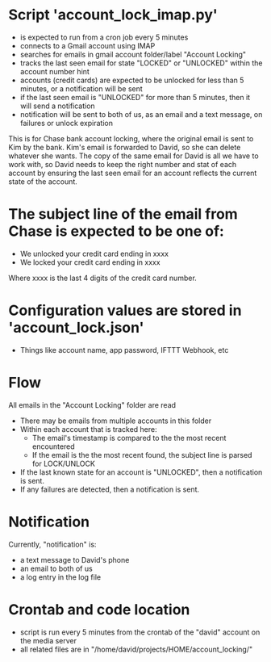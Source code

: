 # Script 'account_lock_imap.py'
- is expected to run from a cron job every 5 minutes
- connects to a Gmail account using IMAP
- searches for emails in gmail account folder/label "Account Locking"
- tracks the last seen email for state "LOCKED" or "UNLOCKED" within the account number hint
- accounts (credit cards) are expected to be unlocked for less than 5 minutes, or a notification will be sent
- if the last seen email is "UNLOCKED" for more than 5 minutes, then it will send a notification
- notification will be sent to both of us, as an email and a text message, on failures or unlock expiration

This is for Chase bank account locking, where the original email is sent to Kim by the bank.
Kim's email is forwarded to David, so she can delete whatever she wants. The copy of the same
email for David is all we have to work with, so David needs to keep the right number and stat of each account
by ensuring the last seen email for an account reflects the current state of the account.

# The subject line of the email from Chase is expected to be one of:
- We unlocked your credit card ending in xxxx
- We locked your credit card ending in xxxx

Where xxxx is the last 4 digits of the credit card number.

# Configuration values are stored in 'account_lock.json'
- Things like account name, app password, IFTTT Webhook, etc

# Flow
All emails in the "Account Locking" folder are read
- There may be emails from multiple accounts in this folder
- Within each account that is tracked here:
  - The email's timestamp is compared to the the most recent encountered
  - If the email is the the most recent found, the subject line is parsed for LOCK/UNLOCK
- If the last known state for an account is "UNLOCKED", then a notification is sent.
- If any failures are detected, then a notification is sent.

# Notification
Currently, "notification" is:
- a text message to David's phone
- an email to both of us
- a log entry in the log file

# Crontab and code location
- script is run every 5 minutes from the crontab of the "david" account on the media server
- all related files are in "/home/david/projects/HOME/account_locking/"